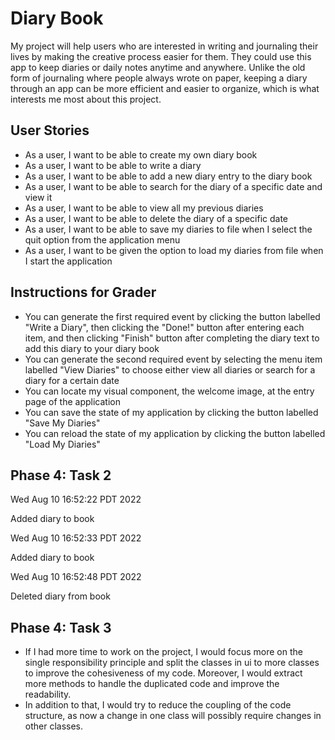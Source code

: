 # Diary Book



My project will help users who are interested in writing and journaling their lives by making the creative process 
easier for them. They could use this app to keep diaries or daily notes anytime and anywhere. Unlike the old form of 
journaling where people always wrote on paper, keeping a diary through an app can be more efficient and easier to
organize, which is what interests me most about this project.

## User Stories

- As a user, I want to be able to create my own diary book
- As a user, I want to be able to write a diary
- As a user, I want to be able to add a new diary entry to the diary book
- As a user, I want to be able to search for the diary of a specific date and view it
- As a user, I want to be able to view all my previous diaries
- As a user, I want to be able to delete the diary of a specific date
- As a user, I want to be able to save my diaries to file when I select the quit option from the application menu
- As a user, I want to be given the option to load my diaries from file when I start the application


## Instructions for Grader

- You can generate the first required event by clicking the button labelled "Write a Diary", then clicking the "Done!" 
button after entering each item, and then clicking "Finish" button after completing the diary text to add this diary to
your diary book
- You can generate the second required event by selecting the menu item labelled "View Diaries" to choose either view
all diaries or search for a diary for a certain date
- You can locate my visual component, the welcome image, at the entry page of the application
- You can save the state of my application by clicking the button labelled "Save My Diaries"
- You can reload the state of my application by clicking the button labelled "Load My Diaries"


## Phase 4: Task 2

Wed Aug 10 16:52:22 PDT 2022

Added diary to book

Wed Aug 10 16:52:33 PDT 2022

Added diary to book

Wed Aug 10 16:52:48 PDT 2022

Deleted diary from book


## Phase 4: Task 3

- If I had more time to work on the project, I would focus more on the single responsibility principle and split the 
classes in ui to more classes to improve the cohesiveness of my code. Moreover, I would extract more methods to handle the duplicated 
code and improve the readability.
- In addition to that, I would try to reduce the coupling of the code structure, as now a change in one class will 
possibly require changes in other classes.
